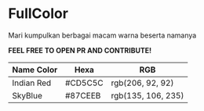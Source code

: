 # FullColor
Mari kumpulkan berbagai macam warna beserta namanya


**FEEL FREE TO OPEN PR AND CONTRIBUTE!**

| Name Color  | Hexa | RGB |
| ------------- | ------------- | ------------- |
| Indian Red | #CD5C5C | rgb(206, 92, 92) |
| SkyBlue | #87CEEB | rgb(135, 106, 235) |
